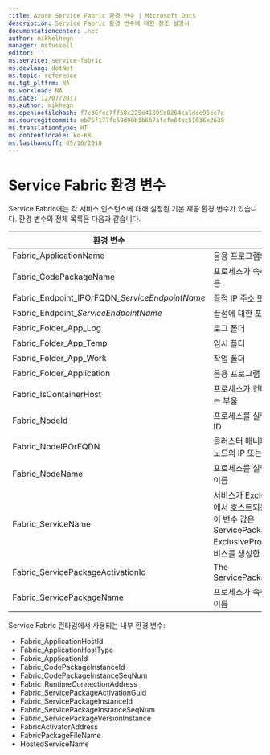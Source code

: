 ```yaml
---
title: Azure Service Fabric 환경 변수 | Microsoft Docs
description: Service Fabric 환경 변수에 대한 참조 설명서
documentationcenter: .net
author: mikkelhegn
manager: msfussell
editor: ''
ms.service: service-fabric
ms.devlang: dotNet
ms.topic: reference
ms.tgt_pltfrm: NA
ms.workload: NA
ms.date: 12/07/2017
ms.author: mikhegn
ms.openlocfilehash: f7c36fec7ff58c225e41899e8264ca1dde95ce7c
ms.sourcegitcommit: eb75f177fc59d90b1b667afcfe64ac51936e2638
ms.translationtype: HT
ms.contentlocale: ko-KR
ms.lasthandoff: 05/16/2018
---
```

# <a name="service-fabric-environment-variables"></a>Service Fabric 환경 변수

Service Fabric에는 각 서비스 인스턴스에 대해 설정된 기본 제공 환경 변수가 있습니다. 환경 변수의 전체 목록은 다음과 같습니다.

| 환경 변수                         | 설명                                                            | 예                                                              |
|----------------------------------------------|------------------------------------------------------------------------|----------------------------------------------------------------------|
| Fabric_ApplicationName                       | 응용 프로그램의 패브릭 URI 이름                                 | fabric:/MyApplication                                                |
| Fabric_CodePackageName                       | 프로세스가 속하는 코드 패키지의 이름              | 코드                                                                 |
| Fabric_Endpoint\_IPOrFQDN\_*ServiceEndpointName*     | 끝점 IP 주소 또는 FQDN                                 | 10.0.0.1                                                     |
| Fabric\_Endpoint\_*ServiceEndpointName*              | 끝점에 대한 포트 번호                                  | 8234                                                                 |
| Fabric_Folder_App_Log                        | 로그 폴더                                                             | C:\\\\Data\\\\_App\\\\_Node_0\\\\MyApplicationType_App12\\\\log      |
| Fabric_Folder_App_Temp                       | 임시 폴더                                                            | C:\\\\Data\\\\_App\\\\_Node_0\\\\MyApplicationType_App12\\\\temp     |
| Fabric_Folder_App_Work                       | 작업 폴더                                                            | C:\\\\Data\\\\_App\\\\_Node_0\\\\MyApplicationType_App12\\\\work     |
| Fabric_Folder_Application                    | 응용 프로그램 홈 폴더                                           | C:\\\\Data\\\\_App\\\\_Node_0\\\\MyApplicationType_App12             |
| Fabric_IsContainerHost                       | 프로세스가 컨테이너인지를 지정하는 부울                   | false                                                                |
| Fabric_NodeId                                | 프로세스를 실행 중인 노드의 노드 ID                            | bf865279ba277deb864a976fbf4c200e                                     |
| Fabric_NodeIPOrFQDN                          | 클러스터 매니페스트 파일에 지정된 노드의 IP 또는 FQDN | localhost 또는 10.0.0.1                                                |
| Fabric_NodeName                              | 프로세스를 실행 중인 노드의 노드 이름                          | _Node_0                                                              |
| Fabric_ServiceName                           | 서비스가 ExclusiveProcess 모드에서 호스트되는 경우 서비스의 이름 이 변수 값은 ServicePackageActivationMode ExclusiveProcess를 사용하여 서비스를 생성한 경우에만 제공됩니다.  | MyService                                               |
| Fabric_ServicePackageActivationId            | The ServicePackageActivationId                                         | GUID                                                               |
| Fabric_ServicePackageName                    | 프로세스가 속하는 서비스 패키지의 이름                     | Web1Pkg                                                              |

Service Fabric 런타임에서 사용되는 내부 환경 변수:

- Fabric_ApplicationHostId
- Fabric_ApplicationHostType
- Fabric_ApplicationId
- Fabric_CodePackageInstanceId
- Fabric_CodePackageInstanceSeqNum
- Fabric_RuntimeConnectionAddress
- Fabric_ServicePackageActivationGuid
- Fabric_ServicePackageInstanceId
- Fabric_ServicePackageInstanceSeqNum
- Fabric_ServicePackageVersionInstance
- FabricActivatorAddress
- FabricPackageFileName
- HostedServiceName